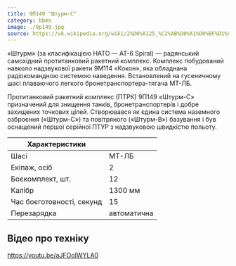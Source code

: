 ```yaml
---
title: 9П149 "Штурм-С"
category: bbms
image: ./9p149.jpg
source: https://uk.wikipedia.org/wiki/2%D0%A125_%C2%AB%D0%A1%D0%BF%D1%80%D1%83%D1%82-%D0%A1%D0%94%C2%BB
---
```


«Штурм» (за класифікацією НАТО — AT-6 Spiral) — радянський самохідний протитанковий ракетний комплекс. Комплекс побудований навколо надзвукової ракети 9М114 «Кокон», яка обладнана радіокомандною системою наведення. Встановлений на гусеничному шасі плаваючого легкого бронетранспортера-тягача МТ-ЛБ.

Протитанковий ракетний комплекс (ПТРК) 9П149 «Штурм-С» призначений для знищення танків, бронетранспортерів і добре захищених точкових цілей. Створювався як єдина система наземного озброєння («Штурм-С») та повітряного («Штурм-В») базування і був оснащений першої серійної ПТУР з надзвуковою швидкістю польоту.

| Характеристики            |             |
| ------------------------- | ----------- |
| Шасі                      | МТ-ЛБ       |
| Екіпаж, осіб              | 2           |
| Боєкомплект, шт.          | 12          |
| Калібр                    | 1300 мм     |
| Час боєготовності, секунд | 15          |
| Перезарядка               | автоматична |

## Відео про техніку

https://youtu.be/aJFOoIWYLA0
